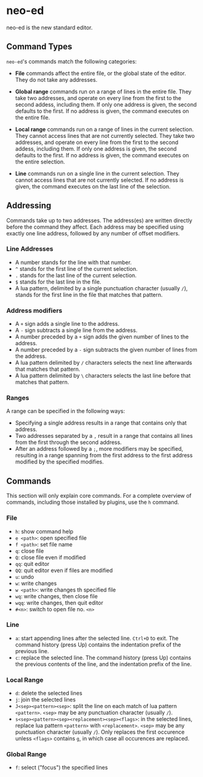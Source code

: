 # neo-ed

neo-ed is the new standard editor.

## Command Types

`neo-ed`'s commands match the following categories:

- **File** commands affect the entire file, or the global state of the editor.
  They do not take any addresses.

- **Global range** commands run on a range of lines in the entire file.
  They take two addresses, and operate on every line from the first to the second addess, including them.
  If only one address is given, the second defaults to the first.
  If no address is given, the command executes on the entire file.

- **Local range** commands run on a range of lines in the current selection.
  They cannot access lines that are not currently selected.
  They take two addresses, and operate on every line from the first to the second addess, including them.
  If only one address is given, the second defaults to the first.
  If no address is given, the command executes on the entire selection.

- **Line** commands run on a single line in the current selection.
  They cannot access lines that are not currently selected.
  If no address is given, the command executes on the last line of the selection.

## Addressing

Commands take up to two addresses.
The address(es) are written directly before the command they affect.
Each address may be specified using exactly one line address, followed by any number of offset modifiers.

### Line Addresses

- A number stands for the line with that number.
- `^` stands for the first line of the current selection.
- `.` stands for the last line of the current selection.
- `$` stands for the last line in the file.
- A lua pattern, delimited by a single punctuation character (usually `/`), stands for the first line in the file that matches that pattern.

### Address modifiers

- A `+` sign adds a single line to the address.
- A `-` sign subtracts a single line from the address.
- A number preceded by a `+` sign adds the given number of lines to the address.
- A number preceded by a `-` sign subtracts the given number of lines from the address.
- A lua pattern delimited by `/` characters selects the next line afterwards that matches that pattern.
- A lua pattern delimited by `\` characters selects the last line before that matches that pattern.

### Ranges

A range can be specified in the following ways:

- Specifying a single address results in a range that contains only that address.
- Two addresses separated by a `,` result in a range that contains all lines from the first through the second address.
- After an address followed by a `;`, more modifiers may be specified, resulting in a range spanning from the first address to the first address modified by the specified modifies.

## Commands

This section will only explain core commands.
For a complete overview of commands, including those installed by plugins, use the `h` command.

### File

- `h`: show command help
- `e <path>`: open specified file
- `f <path>`: set file name
- `q`: close file
- `Q`: close file even if modified
- `qq`: quit editor
- `QQ`: quit editor even if files are modified
- `u`: undo
- `w`: write changes
- `w <path>`: write changes th specified file
- `wq`: write changes, then close file
- `wqq`: write changes, then quit editor
- `#<n>`: switch to open file no. `<n>`

### Line

- `a`: start appending lines after the selected line.
  `Ctrl+D` to exit.
  The command history (press Up) contains the indentation prefix of the previous line.
- `c`: replace the selected line.
  The command history (press Up) contains the previous contents of the line, and the indentation prefix of the line.

### Local Range

- `d`: delete the selected lines
- `j`: join the selected lines
- `J<sep><pattern><sep>`: split the line on each match of lua pattern `<pattern>`.
  `<sep>` may be any punctuation character (usually `/`).
- `s<sep><pattern><sep><replacement><sep><flags>`: in the selected lines, replace lua pattern `<pattern>` with `<replacement>`.
  `<sep>` may be any punctuation character (usually `/`).
  Only replaces the first occurence unless `<flags>` contains `g`, in which case all occurences are replaced.

### Global Range

- `f`: select ("focus") the specified lines
